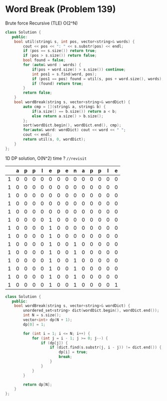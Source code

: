 # Word Break (Problem 139)

Brute force Recursive (TLE) O(2^N)

```cpp
class Solution {
   public:
    bool util(string& s, int pos, vector<string>& words) {
        cout << pos << ": " << s.substr(pos) << endl;
        if (pos == s.size()) return true;
        if (pos > s.size()) return false;
        bool found = false;
        for (auto& word : words) {
            if(pos + word.size() > s.size()) continue;
            int pos1 = s.find(word, pos);
            if (pos1 == pos) found = util(s, pos + word.size(), words);
            if (found) return true;
        }
        return false;
    }
    bool wordBreak(string s, vector<string>& wordDict) {
        auto cmp = [](string& a, string& b) {
            if(a.size() == b.size()) return a < b;
            else return a.size() > b.size();
        };
        sort(wordDict.begin(), wordDict.end(), cmp);
        for(auto& word: wordDict) cout << word << " ";
        cout << endl;
        return util(s, 0, wordDict);
    }
};
```

1D DP solution, O(N^2) time ? `//revisit`

|     | a   | p   | p   | l   | e   | p   | e   | n   | a   | p   | p   | l   | e   |
| --- | --- | --- | --- | --- | --- | --- | --- | --- | --- | --- | --- | --- | --- |
| 1   | 0   | 0   | 0   | 0   | 0   | 0   | 0   | 0   | 0   | 0   | 0   | 0   | 0   |
| 1   | 0   | 0   | 0   | 0   | 0   | 0   | 0   | 0   | 0   | 0   | 0   | 0   | 0   |
| 1   | 0   | 0   | 0   | 0   | 0   | 0   | 0   | 0   | 0   | 0   | 0   | 0   | 0   |
| 1   | 0   | 0   | 0   | 0   | 0   | 0   | 0   | 0   | 0   | 0   | 0   | 0   | 0   |
| 1   | 0   | 0   | 0   | 0   | 0   | 0   | 0   | 0   | 0   | 0   | 0   | 0   | 0   |
| 1   | 0   | 0   | 0   | 0   | 1   | 0   | 0   | 0   | 0   | 0   | 0   | 0   | 0   |
| 1   | 0   | 0   | 0   | 0   | 1   | 0   | 0   | 0   | 0   | 0   | 0   | 0   | 0   |
| 1   | 0   | 0   | 0   | 0   | 1   | 0   | 0   | 0   | 0   | 0   | 0   | 0   | 0   |
| 1   | 0   | 0   | 0   | 0   | 1   | 0   | 0   | 1   | 0   | 0   | 0   | 0   | 0   |
| 1   | 0   | 0   | 0   | 0   | 1   | 0   | 0   | 1   | 0   | 0   | 0   | 0   | 0   |
| 1   | 0   | 0   | 0   | 0   | 1   | 0   | 0   | 1   | 0   | 0   | 0   | 0   | 0   |
| 1   | 0   | 0   | 0   | 0   | 1   | 0   | 0   | 1   | 0   | 0   | 0   | 0   | 0   |
| 1   | 0   | 0   | 0   | 0   | 1   | 0   | 0   | 1   | 0   | 0   | 0   | 0   | 0   |
| 1   | 0   | 0   | 0   | 0   | 1   | 0   | 0   | 1   | 0   | 0   | 0   | 0   | 1   |

```cpp
class Solution {
   public:
    bool wordBreak(string s, vector<string>& wordDict) {
        unordered_set<string> dict(wordDict.begin(), wordDict.end());
        int N = s.size();
        vector<int> dp(N + 1);
        dp[0] = 1;

        for (int i = 1; i <= N; i++) {
            for (int j = i - 1; j >= 0; j--) {
                if (dp[j]) {
                    if (dict.find(s.substr(j, i - j)) != dict.end()) {
                        dp[i] = true;
                        break;
                    }
                }
            }
        }

        return dp[N];
    }
};
```
